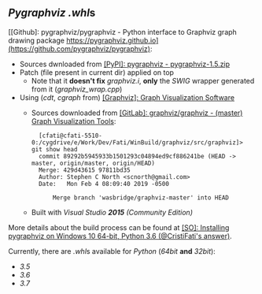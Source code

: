 *Pygraphviz* *.whl*s
--------------------

[[Github]: pygraphviz/pygraphviz - Python interface to Graphviz graph drawing package https://pygraphviz.github.io](https://github.com/pygraphviz/pygraphviz):
- Sources dwnloaded from [[PyPI]: pygraphviz - pygraphviz-1.5.zip](https://files.pythonhosted.org/packages/7e/b1/d6d849ddaf6f11036f9980d433f383d4c13d1ebcfc3cd09bc845bda7e433/pygraphviz-1.5.zip)
- Patch (file present in current dir) applied on top
    - Note that it **doesn't fix** *graphviz.i*, **only** the *SWIG* wrapper generated from it (*graphviz\_wrap.cpp*)
- Using (*cdt*, *cgraph* from) [[Graphviz]: Graph Visualization Software](https://www.graphviz.org)
    - Sources downloaded from [[GitLab]: graphviz/graphviz - (master) Graph Visualization Tools](https://gitlab.com/graphviz/graphviz):

            [cfati@cfati-5510-0:/cygdrive/e/Work/Dev/Fati/WinBuild/graphviz/src/graphviz]> git show head
            commit 89292b5945933b1501293c04894ed9cf886241be (HEAD -> master, origin/master, origin/HEAD)
            Merge: 429d43615 97811bd35
            Author: Stephen C North <scnorth@gmail.com>
            Date:   Mon Feb 4 08:09:40 2019 -0500

                Merge branch 'wasbridge/graphviz-master' into HEAD

    - Built with *Visual Studio **2015** (Community Edition)*


More details about the build process can be found at [[SO]: Installing pygraphviz on Windows 10 64-bit, Python 3.6 (@CristiFati's answer)](https://stackoverflow.com/questions/45093811/installing-pygraphviz-on-windows-10-64-bit-python-3-6/54890705#54890705).

Currently, there are *.whl*s available for *Python* (*64bit* **and** *32bit*):
- *3.5*
- *3.6*
- *3.7*
